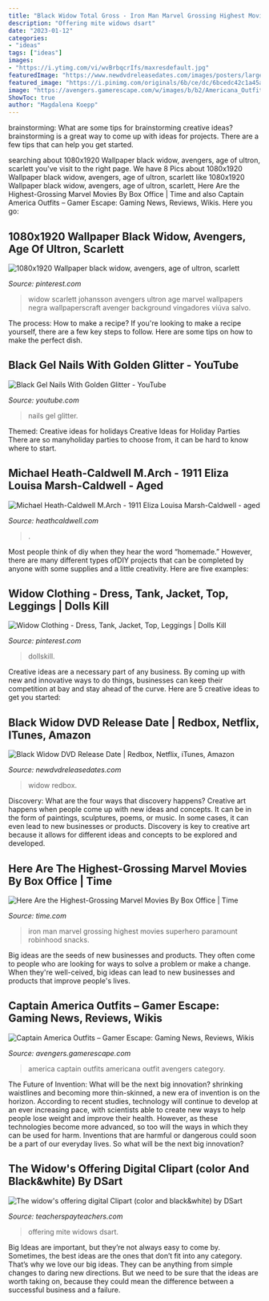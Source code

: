 ```yaml
---
title: "Black Widow Total Gross - Iron Man Marvel Grossing Highest Movies Superhero Paramount Robinhood Snacks"
description: "Offering mite widows dsart"
date: "2023-01-12"
categories:
- "ideas"
tags: ["ideas"]
images:
- "https://i.ytimg.com/vi/wvBrbqcrIfs/maxresdefault.jpg"
featuredImage: "https://www.newdvdreleasedates.com/images/posters/large/black-widow-2021-18.jpg"
featured_image: "https://i.pinimg.com/originals/6b/ce/dc/6bcedc42c1a45a7f4c87d2dd2d6ec8c5.jpg"
image: "https://avengers.gamerescape.com/w/images/b/b2/Americana_Outfit.png"
ShowToc: true
author: "Magdalena Koepp"
---
```



brainstorming: What are some tips for brainstorming creative ideas?
brainstorming is a great way to come up with ideas for projects. There are a few tips that can help you get started.

	

		
searching about 1080x1920 Wallpaper black widow, avengers, age of ultron, scarlett you've visit to the right page. We have 8 Pics about 1080x1920 Wallpaper black widow, avengers, age of ultron, scarlett like 1080x1920 Wallpaper black widow, avengers, age of ultron, scarlett, Here Are the Highest-Grossing Marvel Movies By Box Office | Time and also Captain America Outfits – Gamer Escape: Gaming News, Reviews, Wikis. Here you go:
		
    
## 1080x1920 Wallpaper Black Widow, Avengers, Age Of Ultron, Scarlett

<img loading=lazy src="https://i.pinimg.com/originals/6b/ce/dc/6bcedc42c1a45a7f4c87d2dd2d6ec8c5.jpg" onerror="this.onerror=null;this.src='https://tse1.mm.bing.net/th?id=OIP.njYRA5TY-PXERBUfiRuDdwHaNK&amp;pid=15.1';" alt="1080x1920 Wallpaper black widow, avengers, age of ultron, scarlett">

_Source: pinterest.com_

>widow scarlett johansson avengers ultron age marvel wallpapers negra wallpaperscraft avenger background vingadores viúva salvo. 

	

The process: How to make a recipe?
If you're looking to make a recipe yourself, there are a few key steps to follow. Here are some tips on how to make the perfect dish.

    
## Black Gel Nails With Golden Glitter - YouTube

<img loading=lazy src="https://i.ytimg.com/vi/wvBrbqcrIfs/maxresdefault.jpg" onerror="this.onerror=null;this.src='https://tse1.mm.bing.net/th?id=OIP.6VjN5y1i014SKRHNsobofgHaEK&amp;pid=15.1';" alt="Black Gel Nails With Golden Glitter - YouTube">

_Source: youtube.com_

>nails gel glitter. 

	

Themed: Creative ideas for holidays
Creative Ideas for Holiday Parties
There are so manyholiday parties to choose from, it can be hard to know where to start.

    
## Michael Heath-Caldwell M.Arch - 1911 Eliza Louisa Marsh-Caldwell - Aged

<img loading=lazy src="https://www.heathcaldwell.com/yahoo_site_admin/assets/images/Speech_Day_Wellington_College_1911_copy.74184052_std.jpg" onerror="this.onerror=null;this.src='https://tse3.mm.bing.net/th?id=OIP.m_TJyGxHKbpCwaWVzuJ1kgHaDs&amp;pid=15.1';" alt="Michael Heath-Caldwell M.Arch - 1911 Eliza Louisa Marsh-Caldwell - aged">

_Source: heathcaldwell.com_

>. 

	

Most people think of diy when they hear the word “homemade.” However, there are many different types ofDIY projects that can be completed by anyone with some supplies and a little creativity. Here are five examples:

    
## Widow Clothing - Dress, Tank, Jacket, Top, Leggings | Dolls Kill

<img loading=lazy src="https://i.pinimg.com/originals/06/dd/92/06dd9292d1efc902a32baa01fb7db05d.png" onerror="this.onerror=null;this.src='https://tse3.mm.bing.net/th?id=OIP.UcC39BZljrKBaZqa_HbYJwAAAA&amp;pid=15.1';" alt="Widow Clothing - Dress, Tank, Jacket, Top, Leggings | Dolls Kill">

_Source: pinterest.com_

>dollskill. 

	

Creative ideas are a necessary part of any business. By coming up with new and innovative ways to do things, businesses can keep their competition at bay and stay ahead of the curve. Here are 5 creative ideas to get you started:

    
## Black Widow DVD Release Date | Redbox, Netflix, ITunes, Amazon

<img loading=lazy src="https://www.newdvdreleasedates.com/images/posters/large/black-widow-2021-18.jpg" onerror="this.onerror=null;this.src='https://tse4.mm.bing.net/th?id=OIP.kId8f6JJCDL5mL5zNp4iagHaLH&amp;pid=15.1';" alt="Black Widow DVD Release Date | Redbox, Netflix, iTunes, Amazon">

_Source: newdvdreleasedates.com_

>widow redbox. 

	

Discovery: What are the four ways that discovery happens?
Creative art happens when people come up with new ideas and concepts. It can be in the form of paintings, sculptures, poems, or music. In some cases, it can even lead to new businesses or products. Discovery is key to creative art because it allows for different ideas and concepts to be explored and developed.

    
## Here Are The Highest-Grossing Marvel Movies By Box Office | Time

<img loading=lazy src="https://api.time.com/wp-content/uploads/2019/02/iron-man-2.jpg" onerror="this.onerror=null;this.src='https://tse2.mm.bing.net/th?id=OIP.g5J4tS-PUIZboIRh2D6_ngHaE7&amp;pid=15.1';" alt="Here Are the Highest-Grossing Marvel Movies By Box Office | Time">

_Source: time.com_

>iron man marvel grossing highest movies superhero paramount robinhood snacks. 

	

Big ideas are the seeds of new businesses and products. They often come to people who are looking for ways to solve a problem or make a change. When they're well-ceived, big ideas can lead to new businesses and products that improve people's lives.

    
## Captain America Outfits – Gamer Escape: Gaming News, Reviews, Wikis

<img loading=lazy src="https://avengers.gamerescape.com/w/images/b/b2/Americana_Outfit.png" onerror="this.onerror=null;this.src='https://tse1.mm.bing.net/th?id=OIP.WW-wSHSyQTDD36C6CWRCkQHaKU&amp;pid=15.1';" alt="Captain America Outfits – Gamer Escape: Gaming News, Reviews, Wikis">

_Source: avengers.gamerescape.com_

>america captain outfits americana outfit avengers category. 

	

The Future of Invention: What will be the next big innovation?
shrinking waistlines and becoming more thin-skinned, a new era of invention is on the horizon. According to recent studies, technology will continue to develop at an ever increasing pace, with scientists able to create new ways to help people lose weight and improve their health. 
However, as these technologies become more advanced, so too will the ways in which they can be used for harm. Inventions that are harmful or dangerous could soon be a part of our everyday lives. So what will be the next big innovation?

    
## The Widow&#039;s Offering Digital Clipart (color And Black&amp;white) By DSart

<img loading=lazy src="https://ecdn.teacherspayteachers.com/thumbitem/The-widow-s-offering-digital-Clipart-color-and-black-white--4188624-1543679542/original-4188624-1.jpg" onerror="this.onerror=null;this.src='https://tse4.mm.bing.net/th?id=OIP.EU0iO9uFQaUNAeGu5ua5zQAAAA&amp;pid=15.1';" alt="The widow&#039;s offering digital Clipart (color and black&amp;white) by DSart">

_Source: teacherspayteachers.com_

>offering mite widows dsart. 

	

Big Ideas are important, but they’re not always easy to come by. Sometimes, the best ideas are the ones that don’t fit into any category. That’s why we love our big ideas. They can be anything from simple changes to daring new directions. But we need to be sure that the ideas are worth taking on, because they could mean the difference between a successful business and a failure.

